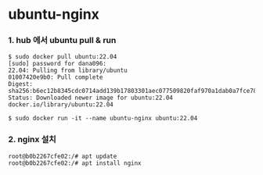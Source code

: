 # ubuntu-nginx

### 1. hub 에서 ubuntu pull & run
```
$ sudo docker pull ubuntu:22.04
[sudo] password for dana096:
22.04: Pulling from library/ubuntu
01007420e9b0: Pull complete
Digest: sha256:b6ec12b8345cdc0714add139b17803301aec077509820faf970a1dab0a7fce78
Status: Downloaded newer image for ubuntu:22.04
docker.io/library/ubuntu:22.04

$ sudo docker run -it --name ubuntu-nginx ubuntu:22.04
```

### 2. nginx 설치
```
root@b0b2267cfe02:/# apt update
root@b0b2267cfe02:/# apt install nginx
```
